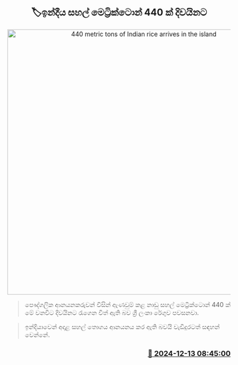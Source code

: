 <p align='center'><b><h2 align='center' title='440 metric tons of Indian rice arrives in the island'>🏷ඉන්දීය සහල් මෙට්‍රික්ටොන් 440 ක් දිවයිනට</h2></b></p>
<p align='center'><img src='https://helakuru.sgp1.cdn.digitaloceanspaces.com/esana/images/lib/ricenew[1].jpg' width='600' alt='440 metric tons of Indian rice arrives in the island'></p>

> පෞද්ගලික ආනයනකරුවන් විසින් ඇණවුම් කළ නාඩු සහල් මෙට්‍රික්ටොන් 440 ක් මේ වනවිට දිවයිනට රැගෙන විත් ඇති බව ශ්‍රී ලංකා රේගුව පවසනවා.

> ඉන්දියාවෙන් අදාළ සහල් තොගය ආනයනය කර ඇති බවයි වැඩිදුරටත් සඳහන් වෙන්නේ.



<h3 align='right'><a href='https://www.helakuru.lk/esana/p/105875/'>📅 2024-12-13 08:45:00</a></h3>
